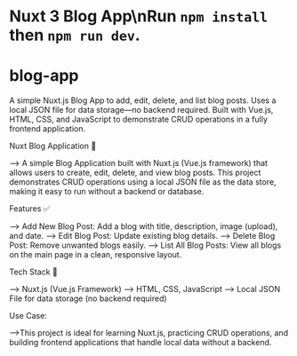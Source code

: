 # Nuxt 3 Blog App\nRun `npm install` then `npm run dev`.

# blog-app
A simple Nuxt.js Blog App to add, edit, delete, and list blog posts. Uses a local JSON file for data storage—no backend required. Built with Vue.js, HTML, CSS, and JavaScript to demonstrate CRUD operations in a fully frontend application.

Nuxt Blog Application 📝

--> A simple Blog Application built with Nuxt.js (Vue.js framework) that allows users to create, edit, delete, and view blog posts. This project demonstrates CRUD operations using a local JSON file as the data store, making it easy to run without a backend or database.

Features ✅

--> Add New Blog Post: Add a blog with title, description, image (upload), and date.
--> Edit Blog Post: Update existing blog details.
--> Delete Blog Post: Remove unwanted blogs easily.
--> List All Blog Posts: View all blogs on the main page in a clean, responsive layout.

Tech Stack 🧱

--> Nuxt.js (Vue.js Framework)
--> HTML, CSS, JavaScript
--> Local JSON File for data storage (no backend required)

Use Case:

-->This project is ideal for learning Nuxt.js, practicing CRUD operations, and building frontend applications that handle local data without a backend.
